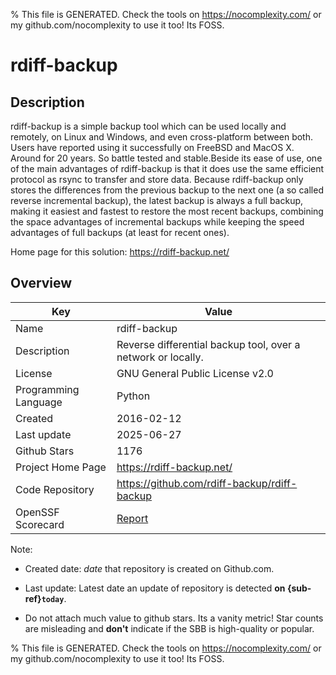
% This file is GENERATED. Check the tools on https://nocomplexity.com/ or my github.com/nocomplexity to use it too! Its FOSS. 

# rdiff-backup

## Description 

rdiff-backup is a simple backup tool which can be used locally and remotely, on Linux and Windows, and even cross-platform between both. Users have reported using it successfully on FreeBSD and MacOS X. Around for 20 years. So battle tested and stable.Beside its ease of use, one of the main advantages of rdiff-backup is that it does use the same efficient protocol as rsync to transfer and store data. Because rdiff-backup only stores the differences from the previous backup to the next one (a so called reverse incremental backup), the latest backup is always a full backup, making it easiest and fastest to restore the most recent backups, combining the space advantages of incremental backups while keeping the speed advantages of full backups (at least for recent ones).

Home page for this solution: https://rdiff-backup.net/ 

## Overview 

| Key | Value |
| --- | --- |
| Name | rdiff-backup |
| Description | Reverse differential backup tool, over a network or locally. |
| License | GNU General Public License v2.0 |
| Programming Language | Python |
| Created | 2016-02-12 |
| Last update | 2025-06-27 |
| Github Stars | 1176 |
| Project Home Page | https://rdiff-backup.net/ |
| Code Repository | https://github.com/rdiff-backup/rdiff-backup |
| OpenSSF Scorecard | [Report](https://securityscorecards.dev/viewer/?uri=github.com/rdiff-backup/rdiff-backup) |

Note:
 - Created date: *date* that repository is created on Github.com. 

- Last update: Latest date an update of repository is detected **on {sub-ref}`today`**. 

- Do not attach much value to github stars. Its a vanity metric! Star counts are misleading and 
**don't** indicate if the SBB is high-quality or popular.

% This file is GENERATED. Check the tools on https://nocomplexity.com/ or my github.com/nocomplexity to use it too! Its FOSS. 

